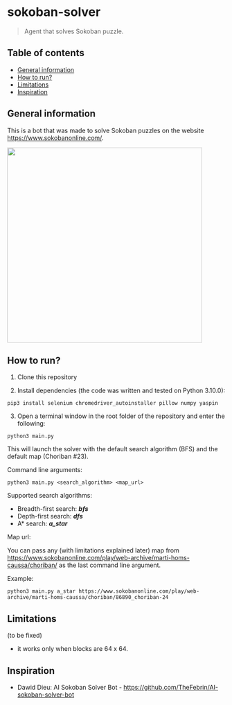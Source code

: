 # sokoban-solver

> Agent that solves Sokoban puzzle.

## Table of contents

- [General information](#general-information)
- [How to run?](#how-to-run)
- [Limitations](#limitations)
- [Inspiration](#inspiration)

## General information

This is a bot that was made to solve Sokoban puzzles on the website https://www.sokobanonline.com/.

<img width="450" src="https://i.imgur.com/G1hK0SL.gif">

## How to run?

1. Clone this repository

2. Install dependencies (the code was written and tested on Python 3.10.0):

```
pip3 install selenium chromedriver_autoinstaller pillow numpy yaspin
```

3. Open a terminal window in the root folder of the repository and enter the following:

```
python3 main.py
```

This will launch the solver with the default search algorithm (BFS) and the default map (Choriban #23).

Command line arguments:

```
python3 main.py <search_algorithm> <map_url>
```

Supported search algorithms:

- Breadth-first search: ***bfs***
- Depth-first search: ***dfs***
- A\* search: ***a_star***

Map url:

You can pass any (with limitations explained later) map from https://www.sokobanonline.com/play/web-archive/marti-homs-caussa/choriban/ as the last command line argument.

Example:

```
python3 main.py a_star https://www.sokobanonline.com/play/web-archive/marti-homs-caussa/choriban/86890_choriban-24
```

## Limitations

(to be fixed)

- it works only when blocks are 64 x 64.

## Inspiration

- Dawid Dieu: AI Sokoban Solver Bot - https://github.com/TheFebrin/AI-sokoban-solver-bot
